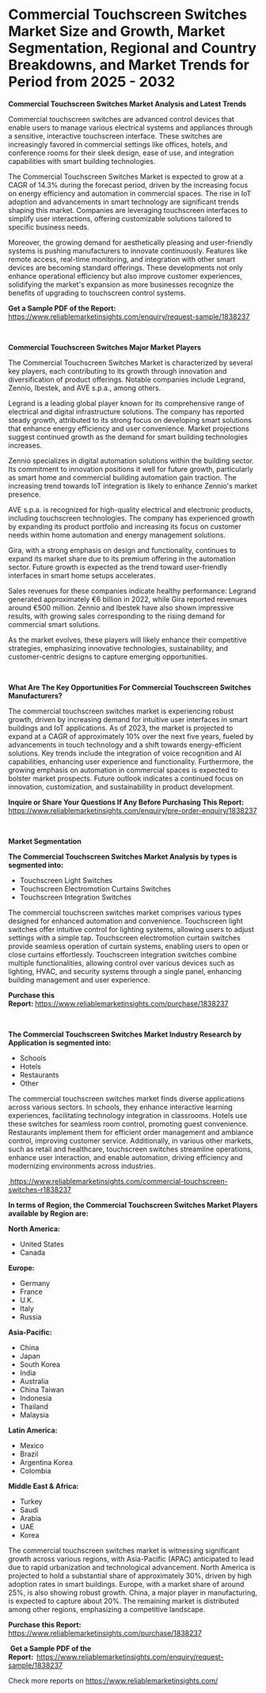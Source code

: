 <p><h1>Commercial Touchscreen Switches Market Size and Growth, Market Segmentation, Regional and Country Breakdowns, and Market Trends for Period from 2025 -  2032</h1></p><p><strong>Commercial Touchscreen Switches Market Analysis and Latest Trends</strong></p>
<p><p>Commercial touchscreen switches are advanced control devices that enable users to manage various electrical systems and appliances through a sensitive, interactive touchscreen interface. These switches are increasingly favored in commercial settings like offices, hotels, and conference rooms for their sleek design, ease of use, and integration capabilities with smart building technologies.</p><p>The Commercial Touchscreen Switches Market is expected to grow at a CAGR of 14.3% during the forecast period, driven by the increasing focus on energy efficiency and automation in commercial spaces. The rise in IoT adoption and advancements in smart technology are significant trends shaping this market. Companies are leveraging touchscreen interfaces to simplify user interactions, offering customizable solutions tailored to specific business needs.</p><p>Moreover, the growing demand for aesthetically pleasing and user-friendly systems is pushing manufacturers to innovate continuously. Features like remote access, real-time monitoring, and integration with other smart devices are becoming standard offerings. These developments not only enhance operational efficiency but also improve customer experiences, solidifying the market's expansion as more businesses recognize the benefits of upgrading to touchscreen control systems.</p></p>
<p><strong>Get a Sample PDF of the Report:&nbsp;</strong> <a href="https://www.reliablemarketinsights.com/enquiry/request-sample/1838237?utm_campaign=2116&utm_medium=2&utm_source=Github&utm_content=ia&utm_term=10022025&utm_id=commercial-touchscreen-switches">https://www.reliablemarketinsights.com/enquiry/request-sample/1838237</a></p>
<p>&nbsp;</p>
<p><strong>Commercial Touchscreen Switches Major Market Players</strong></p>
<p><p>The Commercial Touchscreen Switches Market is characterized by several key players, each contributing to its growth through innovation and diversification of product offerings. Notable companies include Legrand, Zennio, Ibestek, and AVE s.p.a., among others. </p><p>Legrand is a leading global player known for its comprehensive range of electrical and digital infrastructure solutions. The company has reported steady growth, attributed to its strong focus on developing smart solutions that enhance energy efficiency and user convenience. Market projections suggest continued growth as the demand for smart building technologies increases.</p><p>Zennio specializes in digital automation solutions within the building sector. Its commitment to innovation positions it well for future growth, particularly as smart home and commercial building automation gain traction. The increasing trend towards IoT integration is likely to enhance Zennio's market presence.</p><p>AVE s.p.a. is recognized for high-quality electrical and electronic products, including touchscreen technologies. The company has experienced growth by expanding its product portfolio and increasing its focus on customer needs within home automation and energy management solutions.</p><p>Gira, with a strong emphasis on design and functionality, continues to expand its market share due to its premium offering in the automation sector. Future growth is expected as the trend toward user-friendly interfaces in smart home setups accelerates.</p><p>Sales revenues for these companies indicate healthy performance: Legrand generated approximately €6 billion in 2022, while Gira reported revenues around €500 million. Zennio and Ibestek have also shown impressive results, with growing sales corresponding to the rising demand for commercial smart solutions.</p><p>As the market evolves, these players will likely enhance their competitive strategies, emphasizing innovative technologies, sustainability, and customer-centric designs to capture emerging opportunities.</p></p>
<p>&nbsp;</p>
<p><strong>What Are The Key Opportunities For Commercial Touchscreen Switches Manufacturers?</strong></p>
<p><p>The commercial touchscreen switches market is experiencing robust growth, driven by increasing demand for intuitive user interfaces in smart buildings and IoT applications. As of 2023, the market is projected to expand at a CAGR of approximately 10% over the next five years, fueled by advancements in touch technology and a shift towards energy-efficient solutions. Key trends include the integration of voice recognition and AI capabilities, enhancing user experience and functionality. Furthermore, the growing emphasis on automation in commercial spaces is expected to bolster market prospects. Future outlook indicates a continued focus on innovation, customization, and sustainability in product development.</p></p>
<p><strong>Inquire or Share Your Questions If Any Before Purchasing This Report:</strong> <a href="https://www.reliablemarketinsights.com/enquiry/pre-order-enquiry/1838237?utm_campaign=2116&utm_medium=2&utm_source=Github&utm_content=ia&utm_term=10022025&utm_id=commercial-touchscreen-switches">https://www.reliablemarketinsights.com/enquiry/pre-order-enquiry/1838237</a></p>
<p>&nbsp;</p>
<p><strong>Market Segmentation</strong></p>
<p><strong>The Commercial Touchscreen Switches Market Analysis by types is segmented into:</strong></p>
<p><ul><li>Touchscreen Light Switches</li><li>Touchscreen Electromotion Curtains Switches</li><li>Touchscreen Integration Switches</li></ul></p>
<p><p>The commercial touchscreen switches market comprises various types designed for enhanced automation and convenience. Touchscreen light switches offer intuitive control for lighting systems, allowing users to adjust settings with a simple tap. Touchscreen electromotion curtain switches provide seamless operation of curtain systems, enabling users to open or close curtains effortlessly. Touchscreen integration switches combine multiple functionalities, allowing control over various devices such as lighting, HVAC, and security systems through a single panel, enhancing building management and user experience.</p></p>
<p><strong>Purchase this Report:&nbsp;</strong><a href="https://www.reliablemarketinsights.com/purchase/1838237?utm_campaign=2116&utm_medium=2&utm_source=Github&utm_content=ia&utm_term=10022025&utm_id=commercial-touchscreen-switches">https://www.reliablemarketinsights.com/purchase/1838237</a></p>
<p>&nbsp;</p>
<p><strong>The Commercial Touchscreen Switches Market Industry Research by Application is segmented into:</strong></p>
<p><ul><li>Schools</li><li>Hotels</li><li>Restaurants</li><li>Other</li></ul></p>
<p><p>The commercial touchscreen switches market finds diverse applications across various sectors. In schools, they enhance interactive learning experiences, facilitating technology integration in classrooms. Hotels use these switches for seamless room control, promoting guest convenience. Restaurants implement them for efficient order management and ambiance control, improving customer service. Additionally, in various other markets, such as retail and healthcare, touchscreen switches streamline operations, enhance user interaction, and enable automation, driving efficiency and modernizing environments across industries.</p></p>
<p><a href="https://www.reliablemarketinsights.com/commercial-touchscreen-switches-r1838237?utm_campaign=2116&utm_medium=2&utm_source=Github&utm_content=ia&utm_term=10022025&utm_id=commercial-touchscreen-switches">&nbsp;https://www.reliablemarketinsights.com/commercial-touchscreen-switches-r1838237</a></p>
<p><strong>In terms of Region, the Commercial Touchscreen Switches Market Players available by Region are:</strong></p>
<p>
    <p> <strong> North America: </strong>
        <ul>
            <li>United States</li>
            <li>Canada</li>
        </ul>
        </p> 
    <p> <strong> Europe: </strong>
        <ul>
            <li>Germany</li>
            <li>France</li>
            <li>U.K.</li>
            <li>Italy</li>
            <li>Russia</li>
        </ul>
        </p> 
    <p> <strong> Asia-Pacific: </strong>
        <ul>
            <li>China</li>
            <li>Japan</li>
            <li>South Korea</li>
            <li>India</li>
            <li>Australia</li>
            <li>China Taiwan</li>
            <li>Indonesia</li>
            <li>Thailand</li>
            <li>Malaysia</li>
        </ul>
        </p> 
    <p> <strong> Latin America: </strong>
        <ul>
            <li>Mexico</li>
            <li>Brazil</li>
            <li>Argentina Korea</li>
            <li>Colombia</li>
        </ul>
        </p> 
    <p> <strong> Middle East & Africa: </strong>
        <ul>
            <li>Turkey</li>
            <li>Saudi</li>
            <li>Arabia</li>
            <li>UAE</li>
            <li>Korea</li>
        </ul>
    </p>
    </p>
<p><p>The commercial touchscreen switches market is witnessing significant growth across various regions, with Asia-Pacific (APAC) anticipated to lead due to rapid urbanization and technological advancement. North America is projected to hold a substantial share of approximately 30%, driven by high adoption rates in smart buildings. Europe, with a market share of around 25%, is also showing robust growth. China, a major player in manufacturing, is expected to capture about 20%. The remaining market is distributed among other regions, emphasizing a competitive landscape.</p></p>
<p><strong>Purchase this Report: </strong><a href="https://www.reliablemarketinsights.com/purchase/1838237?utm_campaign=2116&utm_medium=2&utm_source=Github&utm_content=ia&utm_term=10022025&utm_id=commercial-touchscreen-switches">https://www.reliablemarketinsights.com/purchase/1838237</a></p>
<p>&nbsp;<strong>Get a Sample PDF of the Report:&nbsp;&nbsp;</strong><a href="https://www.reliablemarketinsights.com/enquiry/request-sample/1838237?utm_campaign=2116&utm_medium=2&utm_source=Github&utm_content=ia&utm_term=10022025&utm_id=commercial-touchscreen-switches">https://www.reliablemarketinsights.com/enquiry/request-sample/1838237</a></p>
<p><strong></strong></p>
<p>Check more reports on <a href="https://www.reliablemarketinsights.com/?utm_campaign=2116&utm_medium=2&utm_source=Github&utm_content=ia&utm_term=10022025&utm_id=commercial-touchscreen-switches">https://www.reliablemarketinsights.com/</a></p>
